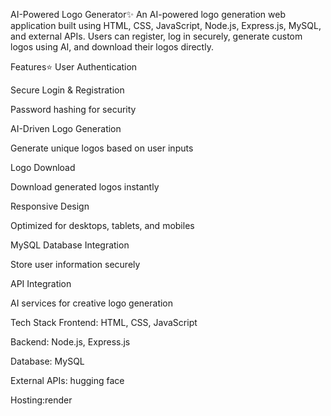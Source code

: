 AI-Powered Logo Generator✨
An AI-powered logo generation web application built using HTML, CSS, JavaScript, Node.js, Express.js, MySQL, and external APIs.
Users can register, log in securely, generate custom logos using AI, and download their logos directly.

Features⭐
User Authentication

Secure Login & Registration

Password hashing for security

AI-Driven Logo Generation

Generate unique logos based on user inputs

Logo Download

Download generated logos instantly

Responsive Design

Optimized for desktops, tablets, and mobiles

MySQL Database Integration

Store user information securely

API Integration

AI services for creative logo generation

Tech Stack
Frontend: HTML, CSS, JavaScript

Backend: Node.js, Express.js

Database: MySQL

External APIs: hugging face

Hosting:render





